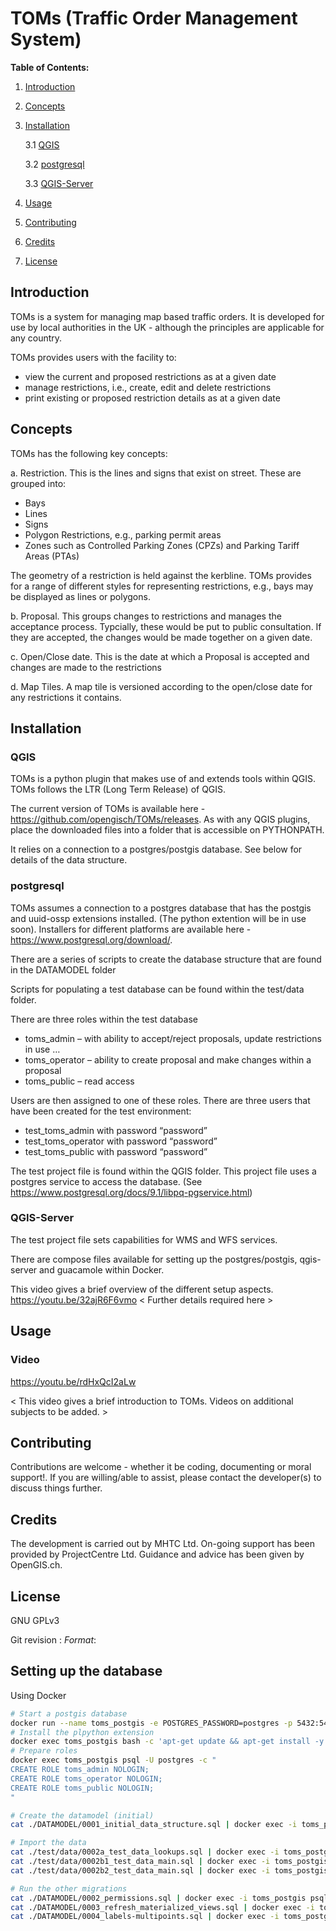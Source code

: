 
# **TOMs (Traffic Order Management System)**

**Table of Contents:**
1. [Introduction](##introduction)
2. [Concepts](##concepts)
3. [Installation](##installation)

    3.1 [QGIS](###qgis)
    
    3.2 [postgresql](###postgresql)
    
    3.3 [QGIS-Server](###qgis-server)
4. [Usage](##usage)
5. [Contributing](##contributing)
6. [Credits](##credits)
6. [License](##license)

<a name="introduction"/></a>
## **Introduction** 

TOMs is a system for managing map based traffic orders. It is developed for use by local authorities in the UK - although the principles are applicable for any country.


TOMs provides users with the facility to:
 - view the current and proposed restrictions as at a given date
 - manage restrictions, i.e., create, edit and delete restrictions
 - print existing or proposed restriction details as at a given date

<a name="concepts"></a>
## **Concepts** 

TOMs has the following key concepts:


a. Restriction. This is the lines and signs that exist on street. These are grouped into:
 - Bays
 - Lines
 - Signs
 - Polygon Restrictions, e.g., parking permit areas
 - Zones such as Controlled Parking Zones (CPZs) and Parking Tariff Areas (PTAs)

The geometry of a restriction is held against the kerbline. TOMs provides for a range of different styles for representing restrictions, e.g., bays may be displayed as lines or polygons.


b. Proposal. This groups changes to restrictions and manages the acceptance process. Typcially, these would be put to public consultation. If they are accepted, the changes would be made together on a given date.

c. Open/Close date. This is the date at which a Proposal is accepted and changes are made to the restrictions

d. Map Tiles. A map tile is versioned according to the open/close date for any restrictions it contains. 

<a name="installation"></a>
## **Installation** 

### **QGIS** <a name="qgis"></a>

TOMs is a python plugin that makes use of and extends tools within QGIS. TOMs follows the LTR (Long Term Release) of QGIS. 

The current version of TOMs is available here - https://github.com/opengisch/TOMs/releases. As with any QGIS plugins, place the downloaded files into a folder that is accessible on PYTHONPATH. 

It relies on a connection to a postgres/postgis database. See below for details of the data structure.


### **postgresql** <a name="postgresql"></a>
TOMs assumes a connection to a postgres database that has the postgis and uuid-ossp extensions installed. (The python extention will be in use soon). Installers for different platforms are available here - https://www.postgresql.org/download/.

There are a series of scripts to create the database structure that are found in the DATAMODEL folder

Scripts for populating a test database can be found within the test/data folder.
 
There are three roles within the test database
- toms_admin – with ability to accept/reject proposals, update restrictions in use …
- toms_operator – ability to create proposal and make changes within a proposal
- toms_public – read access

Users are then assigned to one of these roles. There are three users that have been created for the test environment:
- test_toms_admin with password “password”
- test_toms_operator with password “password”
- test_toms_public with password “password”

The test project file is found within the QGIS folder. This project file uses a postgres service to access the database. (See https://www.postgresql.org/docs/9.1/libpq-pgservice.html)

### **QGIS-Server** <a name="qgis-server"></a>

The test project file sets capabilities for WMS and WFS services.

There are compose files available for setting up the postgres/postgis, qgis-server and guacamole within Docker.

This video gives a brief overview of the different setup aspects.
https://youtu.be/32ajR6F6vmo
< Further details required here >

## **Usage** <a name="usage"></a>
### Video

https://youtu.be/rdHxQcI2aLw

< This video gives a brief introduction to TOMs. Videos on additional subjects to be added. >

## **Contributing** <a name="contributing"></a>
Contributions are welcome - whether it be coding, documenting or moral support!. If you are willing/able to assist, please contact the developer(s) to discuss things further.

## **Credits** <a name="credits"></a>
The development is carried out by MHTC Ltd. On-going support has been provided by ProjectCentre Ltd. Guidance and advice has been given by OpenGIS.ch.

## **License** <a name="license"></a>
GNU GPLv3

Git revision : $Format:%H$

## Setting up the database

Using Docker

```bash
# Start a postgis database
docker run --name toms_postgis -e POSTGRES_PASSWORD=postgres -p 5432:5432 -d postgis/postgis:12-2.5
# Install the plpython extension
docker exec toms_postgis bash -c 'apt-get update && apt-get install -y postgresql-plpython3-$PG_MAJOR'
# Prepare roles
docker exec toms_postgis psql -U postgres -c "
CREATE ROLE toms_admin NOLOGIN;
CREATE ROLE toms_operator NOLOGIN;
CREATE ROLE toms_public NOLOGIN;
"

# Create the datamodel (initial)
cat ./DATAMODEL/0001_initial_data_structure.sql | docker exec -i toms_postgis psql -U postgres

# Import the data
cat ./test/data/0002a_test_data_lookups.sql | docker exec -i toms_postgis psql -U postgres
cat ./test/data/0002b1_test_data_main.sql | docker exec -i toms_postgis psql -U postgres
cat ./test/data/0002b2_test_data_main.sql | docker exec -i toms_postgis psql -U postgres

# Run the other migrations
cat ./DATAMODEL/0002_permissions.sql | docker exec -i toms_postgis psql -U postgres
cat ./DATAMODEL/0003_refresh_materialized_views.sql | docker exec -i toms_postgis psql -U postgres
cat ./DATAMODEL/0004_labels-multipoints.sql | docker exec -i toms_postgis psql -U postgres
```
